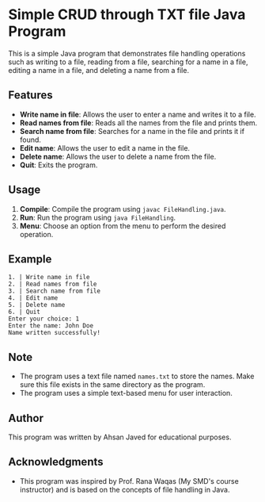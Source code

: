 # Simple CRUD through TXT file Java Program

This is a simple Java program that demonstrates file handling operations such as writing to a file, reading from a file, searching for a name in a file, editing a name in a file, and deleting a name from a file.

## Features

- **Write name in file**: Allows the user to enter a name and writes it to a file.
- **Read names from file**: Reads all the names from the file and prints them.
- **Search name from file**: Searches for a name in the file and prints it if found.
- **Edit name**: Allows the user to edit a name in the file.
- **Delete name**: Allows the user to delete a name from the file.
- **Quit**: Exits the program.

## Usage

1. **Compile**: Compile the program using `javac FileHandling.java`.
2. **Run**: Run the program using `java FileHandling`.
3. **Menu**: Choose an option from the menu to perform the desired operation.

## Example

```
1. | Write name in file
2. | Read names from file
3. | Search name from file
4. | Edit name
5. | Delete name
6. | Quit
Enter your choice: 1
Enter the name: John Doe
Name written successfully!
```

## Note

- The program uses a text file named `names.txt` to store the names. Make sure this file exists in the same directory as the program.
- The program uses a simple text-based menu for user interaction.

## Author

This program was written by Ahsan Javed for educational purposes.

## Acknowledgments

- This program was inspired by Prof. Rana Waqas (My SMD's course instructor) and is based on the concepts of file handling in Java.
